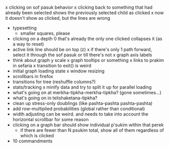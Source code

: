 x clicking on sof pasuk behavior
x clicking back to something that had already been selected shows the previously selected child as clicked
    x now it doesn't show as clicked, but the lines are wrong
- typesetting
    - smaller squares, please
- clicking on a depth 0 that's already the only one clicked collapses it (as a way to reset)
- active link line should be on top (z)
x if there's only 1 path forward, select it through the sof pasuk or till there's not
x graph axis labels
- think about graph y scale
x graph tooltips or something
x links to prakim in sefaria
x transition to exit() is weird
- initial graph loading state
x window resizing
- scrollbars in firefox
- transitions for tree (reshuffle columns?)
- stats/tracking
x minify data and try to split it up for parallel loading
- what's going on at merkha-tipkha-merkha-tipkha? (gone sometimes…)
- what's going on in telishaketana-tipkha?
- clean up stress-only doublings (like pashta-pashta pashta-pashta)
- add row-multiplied probabilities (global rather than conditional)
- width adjusting can be weird. and needs to take into account the horizontal scrollbar for some reason
- clicking on a graph bar should show individual p'sukim within that perek
    - if there are fewer than N psukim total, show all of them regardless of which is clicked
- 10 commandments
